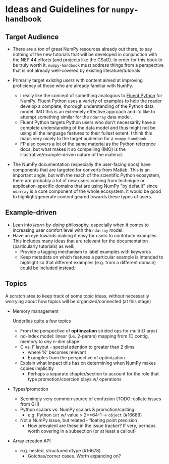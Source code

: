 # Ideas and Guidelines for `numpy-handbook`

## Target Audience

 - There are a ton of great NumPy resources already out there, to say nothing
   of the new tutorials that will be developed in conjunction with the NEP 44
   efforts (and projects like the GSoD). In order for this book to be truly
   worth it, `numpy-handbook` must address things from a perspective that is
   not already well-covered by existing literature/tutorials. 

 - Primarily target *existing users* with content aimed at improving 
   proficiency of those who are already familiar with NumPy.
   * I really like the concept of something analogous to [Fluent Python][fp]
     for NumPy. Fluent Python uses a variety of examples to help the reader
     develop a complete, thorough understanding of the Python data model.
     IMO this is an extremely effective approach and I'd like to attempt 
     something similar for the `ndarray` data model.
   * Fluent Python targets Python users who don't necessarily have a complete
     understanding of the data model and thus might not be using all the
     language features to their fullest extent. I think this maps very nicely
     to the target audience for a `numpy-handbook`.
   * FP also covers a lot of the same material as the Python reference docs;
     but what makes it so compelling (IMO) is the illustrative/example-driven
     nature of the material.

 - The NumPy documentation (especially the user-facing docs) have components
   that are targeted for converts from Matlab. This is an important angle,
   but with the reach of the scientific Python ecosystem, there are probably a
   lot of new users coming from technique or application-specific domains that
   are using NumPy "by default" since `ndarray` is a core component of the 
   whole ecosystem. It would be good to highlight/generate content geared 
   towards these types of users.

## Example-driven

 - Lean into *learn-by-doing* philosophy, especially when it comes to 
   increasing user comfort level with the `ndarray` model.
 - Have an eye towards making it easy for users to contribute examples. This
   includes many ideas that are relevant for the documentation (particularly
   tutorials) as well:
     * Provide a tagging mechanism to label examples with keywords
     * Keep metadata on which features a particular example is intended to 
       highlight so that different examples (e.g. from a different domain) 
       could be included instead.


[fp]: https://github.com/fluentpython

## Topics

A scratch area to keep track of some topic ideas, without necessarily 
worrying about how topics will be organized/connected (at this stage)

 - Memory management
   
   Underlies quite a few topics
   
   * From the perspective of **optimzation** strided ops for multi-D arys)
   * nd-index model: linear (i.e. 2-param) mapping from 1D contig. memory
     to *any* n-dim shape
   * C vs. F layout - special attention to greater than 2 dims
     - where 'K' becomes relevant
     - Examples from the perspective of optimization
   * Explain what impact this has on determining when NumPy makes copies
     implicitly
     - Perhaps a separate chapter/section to account for the role that 
       type promotion/coercion plays w/ operations
   
 - Types/promotion
   * Seemingly very common source of confusion (TODO: collate issues from GH)
   * Python scalars vs. NumPy scalars & promotion/casting
     - e.g. Python `int` w/ value > 2**64-1 -> `object` (#16689)
   * Not a NumPy issue, but related - floating point precision
     - How prevalent are these in the issue tracker? If very, perhaps worth
       covering in a subsection (or at least a callout)
       
 - Array creation API
   * e.g. nested, structured dtype (#16678)
     - Gotchas/corner cases. Worth expanding on? 
